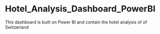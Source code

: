 # Hotel_Analysis_Dashboard_PowerBI
This dashboard is built on Power BI and contain the hotel analysis of of Switzerland 
